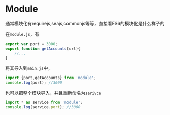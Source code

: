 # Module

通常模块化有requirejs,seajs,commonjs等等，直接看ES6的模块化是什么样子的

在`module.js`，有

```javascript
export var port = 3000;
export function getAccounts(url){
    //...
}
```

将其导入到`main.js`中，

```javascript
import {port,getAccounts} from 'module';
console.log(port); //3000
```

也可以把整个模块导入，并且重新命名为`serivce`

```javascript
import * as service from 'module';
console.log(service.port); //3000
```